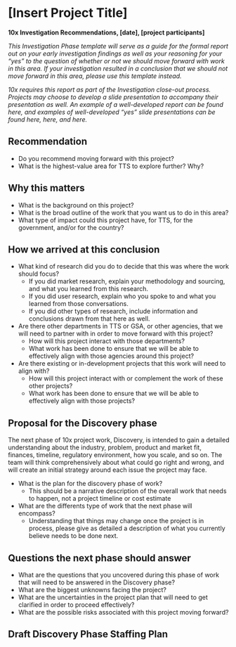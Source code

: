 # [Insert Project Title]
**10x Investigation Recommendations, [date], [project participants]**

*This Investigation Phase template will serve as a guide for the formal report out on your early investigation findings as well as your reasoning for your “yes” to the question of whether or not we should move forward with work in this area. If your investigation resulted in a conclusion that we should not move forward in this area, please use this template instead.*

*10x requires this report as part of the Investigation close-out process. Projects may choose to develop a slide presentation to accompany their presentation as well. An example of a well-developed report can be found here, and examples of well-developed “yes” slide presentations can be found here, here, and here.*

## Recommendation

* Do you recommend moving forward with this project?
* What is the highest-value area for TTS to explore further? Why?
## Why this matters
* What is the background on this project?
* What is the broad outline of the work that you want us to do in this area?
* What type of impact could this project have, for TTS, for the government, and/or for the country?
## How we arrived at this conclusion
* What kind of research did you do to decide that this was where the work should focus?
  * If you did market research, explain your methodology and sourcing, and what you learned from this research.
  * If you did user research, explain who you spoke to and what you learned from those conversations.
  * If you did other types of research, include information and conclusions drawn from that here as well.
* Are there other departments in TTS or GSA, or other agencies, that we will need to partner with in order to move forward with this project?
  * How will this project interact with those departments?
  * What work has been done to ensure that we will be able to effectively align with those agencies around this project?
* Are there existing or in-development projects that this work will need to align with? 
  * How will this project interact with or complement the work of these other projects?
  * What work has been done to ensure that we will be able to effectively align with those projects?
## Proposal for the Discovery phase
The next phase of 10x project work, Discovery, is intended to gain a detailed understanding about the industry, problem, product and market fit, finances, timeline, regulatory environment, how you scale, and so on. The team will think comprehensively about what could go right and wrong, and will create an initial strategy around each issue the project may face.

* What is the plan for the discovery phase of work?
  * This should be a narrative description of the overall work that needs to happen, not a project timeline or cost estimate
* What are the differents type of work that the next phase will encompass?
  * Understanding that things may change once the project is in process, please give as detailed a description of what you currently believe needs to be done next.
## Questions the next phase should answer
* What are the questions that you uncovered during this phase of work that will need to be answered in the Discovery phase?
* What are the biggest unknowns facing the project? 
* What are the uncertainties in the project plan that will need to get clarified in order to proceed effectively?
* What are the possible risks associated with this project moving forward?
## Draft Discovery Phase Staffing Plan

